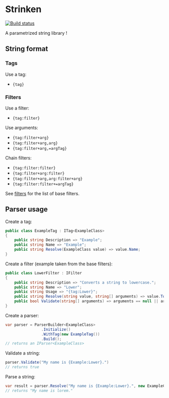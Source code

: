 # Strinken

[![Build status](https://ci.appveyor.com/api/projects/status/038gqsusfw0srmst?svg=true)](https://ci.appveyor.com/project/k94ll13nn3/strinken)

A parametrized string library !

## String format

### Tags

Use a tag: 
- `{tag}`

### Filters

Use a filter:
- `{tag:filter}`

Use arguments:
- `{tag:filter+arg}`
- `{tag:filter+arg,arg}`
- `{tag:filter+arg,=argTag}`

Chain filters:
- `{tag:filter:filter}`
- `{tag:filter+arg:filter}`
- `{tag:filter+arg,arg:filter+arg}`
- `{tag:filter:filter+=argTag}`

See [filters](doc/filters.md) for the list of base filters.

## Parser usage

Create a tag:
``` csharp
public class ExampleTag : ITag<ExampleClass>
{
    public string Description => "Example";
    public string Name => "Example";
    public string Resolve(ExampleClass value) => value.Name;
}
```

Create a filter (example taken from the base filters):
``` csharp
public class LowerFilter : IFilter
{
    public string Description => "Converts a string to lowercase.";
    public string Name => "Lower";
    public string Usage => "{tag:Lower}";
    public string Resolve(string value, string[] arguments) => value.ToLowerInvariant();
    public bool Validate(string[] arguments) => arguments == null || arguments.Length == 0;
}
```

Create a parser:
``` csharp
var parser = ParserBuilder<ExampleClass>
                .Initialize()
                .WithTag(new ExampleTag())
                .Build();
// returns an IParser<ExampleClass>
``` 

Validate a string:
``` csharp
parser.Validate("My name is {Example:Lower}.")
// returns true
```

Parse a string:
``` csharp
var result = parser.Resolve("My name is {Example:Lower}.", new ExampleClass { Name = "Lorem" })
// returns "My name is lorem."
```